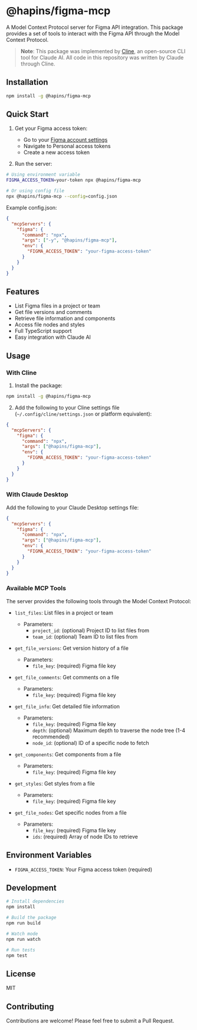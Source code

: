 # @hapins/figma-mcp

A Model Context Protocol server for Figma API integration. This package provides a set of tools to interact with the Figma API through the Model Context Protocol.

> **Note**: This package was implemented by [Cline](https://github.com/cursor-ai/cline), an open-source CLI tool for Claude AI. All code in this repository was written by Claude through Cline.

## Installation

```bash
npm install -g @hapins/figma-mcp
```

## Quick Start

1. Get your Figma access token:

   - Go to your [Figma account settings](https://www.figma.com/settings)
   - Navigate to Personal access tokens
   - Create a new access token

2. Run the server:

```bash
# Using environment variable
FIGMA_ACCESS_TOKEN=your-token npx @hapins/figma-mcp

# Or using config file
npx @hapins/figma-mcp --config=config.json
```

Example config.json:

```json
{
  "mcpServers": {
    "figma": {
      "command": "npx",
      "args": ["-y", "@hapins/figma-mcp"],
      "env": {
        "FIGMA_ACCESS_TOKEN": "your-figma-access-token"
      }
    }
  }
}
```

## Features

- List Figma files in a project or team
- Get file versions and comments
- Retrieve file information and components
- Access file nodes and styles
- Full TypeScript support
- Easy integration with Claude AI

## Usage

### With Cline

1. Install the package:

```bash
npm install -g @hapins/figma-mcp
```

2. Add the following to your Cline settings file (`~/.config/cline/settings.json` or platform equivalent):

```json
{
  "mcpServers": {
    "figma": {
      "command": "npx",
      "args": ["@hapins/figma-mcp"],
      "env": {
        "FIGMA_ACCESS_TOKEN": "your-figma-access-token"
      }
    }
  }
}
```

### With Claude Desktop

Add the following to your Claude Desktop settings file:

```json
{
  "mcpServers": {
    "figma": {
      "command": "npx",
      "args": ["@hapins/figma-mcp"],
      "env": {
        "FIGMA_ACCESS_TOKEN": "your-figma-access-token"
      }
    }
  }
}
```

### Available MCP Tools

The server provides the following tools through the Model Context Protocol:

- `list_files`: List files in a project or team

  - Parameters:
    - `project_id`: (optional) Project ID to list files from
    - `team_id`: (optional) Team ID to list files from

- `get_file_versions`: Get version history of a file

  - Parameters:
    - `file_key`: (required) Figma file key

- `get_file_comments`: Get comments on a file

  - Parameters:
    - `file_key`: (required) Figma file key

- `get_file_info`: Get detailed file information

  - Parameters:
    - `file_key`: (required) Figma file key
    - `depth`: (optional) Maximum depth to traverse the node tree (1-4 recommended)
    - `node_id`: (optional) ID of a specific node to fetch

- `get_components`: Get components from a file

  - Parameters:
    - `file_key`: (required) Figma file key

- `get_styles`: Get styles from a file

  - Parameters:
    - `file_key`: (required) Figma file key

- `get_file_nodes`: Get specific nodes from a file
  - Parameters:
    - `file_key`: (required) Figma file key
    - `ids`: (required) Array of node IDs to retrieve

## Environment Variables

- `FIGMA_ACCESS_TOKEN`: Your Figma access token (required)

## Development

```bash
# Install dependencies
npm install

# Build the package
npm run build

# Watch mode
npm run watch

# Run tests
npm test
```

## License

MIT

## Contributing

Contributions are welcome! Please feel free to submit a Pull Request.
